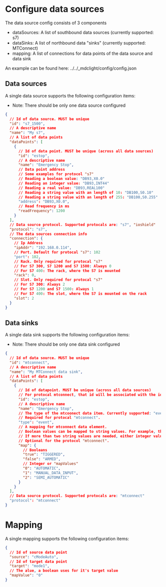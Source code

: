 # Configure data sources

The data source config consists of 3 components

- dataSources: A list of southbound data sources (currently supported: s7)
- dataSinks: A list of northbound data "sinks" (currently supported: MTConnect)
- mapping: A list of connections for data points of the data source and data sink

An example can be found here: ../../\_mdclight/config/config.json

## Data sources

A single data source supports the following configuration items:

- Note: There should be only one data source configured

```json
{
  // Id of data source. MUST be unique
  "id": "s7_1500",
  // A descriptive name
  "name": "My s7",
  // A list of data points
  "dataPoints": [
    {
      // Id of data point. MUST be unique (across all data sources)
      "id": "estop",
      // A descriptive name
      "name": "Emergency Stop",
      // Data point address
      // Some examples for protocol "s7"
      // Reading a boolean value: "DB93,X0.0"
      // Reading an integer value: "DB93,INT44"
      // Reading a real value: "DB93,REAL100"
      // Reading a string value with an length of 10: "DB100,S0.10"
      // Reading a string value with an length of 255: "DB100,S0.255"
      "address": "DB93,X0.0",
      // Read frequency in ms
      "readFrequency": 1200
    }
  ],
  // Data source protocol. Supported protocals are: "s7", "ioshield"
  "protocol": "s7",
  // The data sources connection info
  "connection": {
    // Ip Address
    "ipAddr": "192.168.0.114",
    // Port. Default for protocal "s7": 102
    "port": 102,
    // Rack. Only required for protocal "s7"
    // For S7 300, S7 1200 and S7 1500: Always 0
    // For S7 400: The rack, where the S7 is mounted
    "rack": 0,
    // Slot. Only required for protocal "s7"
    // For S7 300: Always 2
    // For S7 1200 and S7 1500: Always 1
    // For S7 400: The slot, where the S7 is mounted on the rack
    "slot": 2
  }
}
```

## Data sinks

A single data sink supports the following configuration items:

- Note: There should be only one data sink configured

```json
{
  // Id of data source. MUST be unique
  "id": "mtconnect",
  // A descriptive name
  "name": "My MTConnect data sink",
  // A list of data points
  "dataPoints": [
    {
      // Id of datapoint. MUST be unique (across all data sources)
      // For protocal mtconnect, that id will be associated with the id of an data item
      "id": "estop",
      // A descriptive name
      "name": "Emergency Stop",
      // The type of the mtcoonect data item. Currently supported: "event".
      // Required for protocal "mtconnect".
      "type": "event",
      // A mapping for mtconnect data element.
      // Boolean values can be mapped to string values. For example, the emergency stop could be mapped to the corresponding mtconnect value "TIGGERED" or "ARMED".
      // If more than two string values are needed, either integer values can be used or the values can be set by separate boolean values by setting "mapValues" must be set in the mapping. If more than one boolean value is "true", then the lowest active value is used.
      // Optional for the protocol "mtconnect".
      "map": {
        // Booleans
        "true": "TIGGERED",
        "false": "ARMED",
        // Integer or "mapValues"
        "0": "AUTOMATIC",
        "1": "MANUAL_DATA_INPUT",
        "2": "SEMI_AUTOMATIC"
      }
    }
  ],
  // Data source protocol. Supported protocals are: "mtconnect"
  "protocol": "mtconnect"
}
```

# Mapping

A single mapping supports the following configuration items:

```json
{
  // Id of source data point
  "source": "cModeAuto",
  // Id of target data point
  "target": "mode1",
  // The alue, a boolean uses for it's target value
  "mapValue": "0"
}
```
